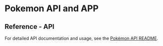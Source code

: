 # Pokemon API and APP

## Reference - API

For detailed API documentation and usage, see the [Pokémon API README](pokemon-api/README.md).
